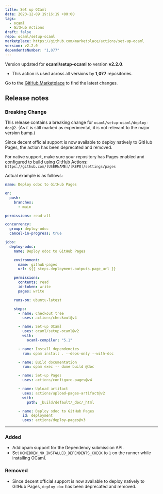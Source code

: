 ```yaml
---
title: Set up OCaml
date: 2023-12-09 19:16:19 +00:00
tags:
  - ocaml
  - GitHub Actions
draft: false
repo: ocaml/setup-ocaml
marketplace: https://github.com/marketplace/actions/set-up-ocaml
version: v2.2.0
dependentsNumber: "1,077"
---
```



Version updated for **ocaml/setup-ocaml** to version **v2.2.0**.
- This action is used across all versions by **1,077** repositories.

Go to the [GitHub Marketplace](https://github.com/marketplace/actions/set-up-ocaml) to find the latest changes.

## Release notes

### Breaking Change

This release contains a breaking change for `ocaml/setup-ocaml/deploy-doc@2`. (As it is still marked as experimental, it is not relevant to the major version bump.)

Since decent official support is now available to deploy natively to GitHub Pages, the action has been deprecated and removed.

For native support, make sure your repository has Pages enabled and configured to build using GitHub Actions: `https://github.com/[USERNAME]/[REPO]/settings/pages`

Actual example is as follows:

```yml
name: Deploy odoc to GitHub Pages

on:
  push:
    branches:
      - main

permissions: read-all

concurrency:
  group: deploy-odoc
  cancel-in-progress: true

jobs:
  deploy-odoc:
    name: Deploy odoc to GitHub Pages

    environment:
      name: github-pages
      url: ${{ steps.deployment.outputs.page_url }}

    permissions:
      contents: read
      id-token: write
      pages: write

    runs-on: ubuntu-latest

    steps:
      - name: Checkout tree
        uses: actions/checkout@v4

      - name: Set-up OCaml
        uses: ocaml/setup-ocaml@v2
        with:
          ocaml-compiler: "5.1"

      - name: Install dependencies
        run: opam install . --deps-only --with-doc

      - name: Build documentation
        run: opam exec -- dune build @doc

      - name: Set-up Pages
        uses: actions/configure-pages@v4

      - name: Upload artifact
        uses: actions/upload-pages-artifact@v2
        with:
          path: _build/default/_doc/_html

      - name: Deploy odoc to GitHub Pages
        id: deployment
        uses: actions/deploy-pages@v3
```

---

### Added

- Add opam support for the Dependency submission API.
- Set `HOMEBREW_NO_INSTALLED_DEPENDENTS_CHECK` to `1` on the runner while installing OCaml.

### Removed

- Since decent official support is now available to deploy natively to GitHub Pages, `deploy-doc` has been deprecated and removed.
